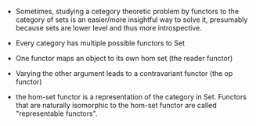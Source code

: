 - Sometimes, studying a cetegory theoretic problem by functors to the category of sets is an easier/more insightful way to solve it, presumably because sets are lower level and thus more introspective.

- Every category has multiple possible functors to Set

- One functor maps an object to its own hom set (the reader functor)

- Varying the other argument leads to a contravariant functor (the op functor)

- the hom-set functor is a representation of the category in Set. Functors that are naturally isomorphic to the hom-set functor are called "representable functors".

